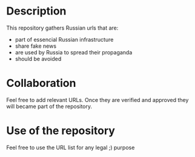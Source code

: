 # Description
This repository gathers Russian urls that are: 
* part of essencial Russian infrastructure
* share fake news
* are used by Russia to spread their propaganda
* should be avoided


# Collaboration 
Feel free to add relevant URLs. Once they are verified and approved they will became part of the repository. 

# Use of the repository
Feel free to use the URL list for any legal ;) purpose
